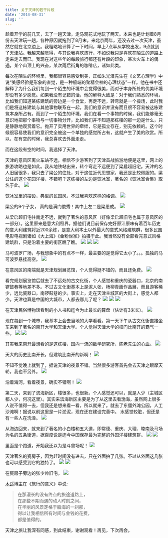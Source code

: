 ```yaml
---
title: 关于天津的若干片段
date: '2014-08-31'
slug: ''
---
```


趁着开学的前几天，去了一趟天津，走马观花式地玩了两天。本来也是计划着8月份去天津玩一趟，各种原因就拖到了8月末。来北京两年，还没去过一次天津，虽然它就在北京边上。我粗略地计算了一下时间，早上7点半从学校出发，9点就到了天津站。我越来越觉得，与其说我喜欢旅行，不如说我只是喜欢在陌生的道路上走来走去而已。我现在对这些年的每段旅行都还有片段的印象，某次火车上的偶遇，某个山顶上的兴奋，某次雨后街角的咖啡店，诸如此类。

每次在陌生的环境里，我都很容易感受到美，正如朱光潜先生在《文艺心理学》中说“美感经验是形象的直觉，是一种极端的聚精会神的心理状态”一样。他在书中还解释了为什么我们每到一个陌生的环境中会觉得很美，而对于本身所处的优美环境却没有多少感觉。如果我没有记错的话，他的解释大致是：对于我们熟悉的环境，比如我们知道某栋建筑的旁边是一个食堂，再走不远，转弯就是一个操场，此时我们是将这栋建筑与其他事物联系在一起，我们的意识并没有而且很不容易被这栋建筑本身所占有。而到了一个陌生的环境，我们在看一个事物的时候，我们能够毫无意识地把那个事物与一切事物分开，比如我们并不知道那栋楼的那一边是什么，只是静静地观赏着它。抛开了实用世界的牵绊，它是孤立存在，别无依赖的。这个时候很容易使我们的意识完全被这一个单独的感觉所占有，这就产生了美的欣赏。所以，在有空的时候，我总喜欢去外面走走。
        
而在这段有空的时间，我选择了天津。

天津的意风区离火车站不远，相信不少游客到了天津首战旅游地便是这里，网上的旅游攻略也是如此。我从地铁站出来，转个弯走不远便到了梁启超旧宅。天津的名人旧居很多，我只去了梁公的住处，对于这位近代思想家，我还是比较佩服的。梁公住的这个花园洋楼，不错吧？这栋楼的左边是饮冰室，著名的《饮冰室合集》取名于此。
![](https://github.com/Zhiqiangcao/Images_website/raw/master/img/tj/tj1.jpeg)

饮冰室里的摆设，典型的民国风，不过我喜欢这样的格调。
![](https://github.com/Zhiqiangcao/Images_website/raw/master/img/tj/tj2.jpeg)

梁公的9个子女， 真的是满门俊秀！其中上左二是梁思成。
![](https://github.com/Zhiqiangcao/Images_website/raw/master/img/tj/tj3.jpeg)

从梁启超旧宅往南走不远，就到了著名的意风区（好像梁启超旧宅也属于意风区的一部分）。这里原来是意大利租界，据他们说目前保存完好原汁原味有着百年历史的意大利建筑将近200余栋，是意大利本土以外最大的意式风格建筑群，很多民国电影电视剧诸如《大上海》《金粉世家》拍摄于此。我当然没有全部看完意式风格建筑群，只是沿着主要的街区瞧了瞧。
![](https://github.com/Zhiqiangcao/Images_website/raw/master/img/tj/tj4.jpeg)
![](https://github.com/Zhiqiangcao/Images_website/raw/master/img/tj/tj5.jpeg)
![](https://github.com/Zhiqiangcao/Images_website/raw/master/img/tj/tj6.jpeg)

马可波罗广场，与我想象中的有点不一样，最主要的是觉得它太小了。。。孤独的马可波罗悬挂高空。
![](https://github.com/Zhiqiangcao/Images_website/raw/master/img/tj/tj7.jpeg)

在意风区的南端就是天津规划展览馆，个人觉得挺不错的，而且还免费。
![](https://github.com/Zhiqiangcao/Images_website/raw/master/img/tj/tj8.jpeg)

看完规划展览馆后就去了不远处的古文化街，个人感觉和重庆的瓷器口，北京的南锣鼓巷等地差不多。不过古文化街基本上是泥人张，杨柳青画作品展，而且游客稀少，远比瓷器口，南锣鼓巷的少。事实上，走在天津主城区的大街上，感觉人都少。天津也算是中国的大城市，人都去哪儿了呢？
![](https://github.com/Zhiqiangcao/Images_website/raw/master/img/tj/tj9.jpeg)
![](https://github.com/Zhiqiangcao/Images_website/raw/master/img/tj/tj10.jpeg)
![](https://github.com/Zhiqiangcao/Images_website/raw/master/img/tj/tj11.jpeg)

在天津民俗博物馆看到的小人书和迄今为止最长的算盘（估计有3米长）。
![](https://github.com/Zhiqiangcao/Images_website/raw/master/img/tj/tj12.jpeg)

现在每到一个城市，我基本上会去当地的大学看看。第一天下午从古文化街直接坐车来到了著名的南开大学和天津大学。个人觉得天津大学的校门比南开的霸气一些。
![](https://github.com/Zhiqiangcao/Images_website/raw/master/img/tj/tj13.jpeg)
![](https://github.com/Zhiqiangcao/Images_website/raw/master/img/tj/tj14.jpeg)

其实我来南开最想看的是这栋楼，国内一流的数学研究所，陈老先生的心血。
![](https://github.com/Zhiqiangcao/Images_website/raw/master/img/tj/tj15.jpeg)

天大的历史比南开长，但建筑比南开的新啊！
![](https://github.com/Zhiqiangcao/Images_website/raw/master/img/tj/tj16.jpeg)

不知不觉晚上就到了，据说天津的夜景不错。当然很多游客首先会去天津之眼摩天轮，我也不另外。
![](https://github.com/Zhiqiangcao/Images_website/raw/master/img/tj/tj17.jpeg)

沿着海河，看着夜景，确实不错啊！
![](https://github.com/Zhiqiangcao/Images_website/raw/master/img/tj/tj18.jpeg)

第二天，来到了滨海新区，楼很多，也很新。个人感觉还可以，就是人少（主城区都人少，何况这里）。其实来滨海新区主要是为了从这里去看渤海，虽然网上很多人说不值得一去，但我还是想来看一看，所以就来了。就去了东僵外滩公园，人工沙滩啊！据说以前这里是一片淤泥，现在还在建设完善中。
水感觉较脏，但还是有一些人在洗澡。
![](https://github.com/Zhiqiangcao/Images_website/raw/master/img/tj/tj19.jpeg)

从海边回来，就来到了著名的小白楼和五大道，即常德、重庆、大理、睦南及马场为名的五条街道，据百度说是迄今中国保存最为完整的外国洋楼建筑群。
![](https://github.com/Zhiqiangcao/Images_website/raw/master/img/tj/tj20.jpeg)
![](https://github.com/Zhiqiangcao/Images_website/raw/master/img/tj/tj21.jpeg)

里面是个跑道，开始我还以为是斗兽场呢！
![](https://github.com/Zhiqiangcao/Images_website/raw/master/img/tj/tj22.jpeg)

天津著名的瓷房子，因为赶时间没有进去，只在外面拍了几张。不过从外面这几张也可以感受到它的独特了。
![](https://github.com/Zhiqiangcao/Images_website/raw/master/img/tj/tj23.jpeg)
![](https://github.com/Zhiqiangcao/Images_website/raw/master/img/tj/tj24.jpeg)

在瓷房子旁边的张少帅旧宅。
![](https://github.com/Zhiqiangcao/Images_website/raw/master/img/tj/tj25.jpeg)

[木遥](http://blog.farmostwood.net/)博主在《旅行的意义》中说:

> 在那漫长的没有终点的旅途道路上，<br>
在那些不期而遇的动人时刻之间，<br>
在华丽的风景定格于脑海的一刹那，<br>
得以让我相信所有时间与金钱的花费，<br>
都是值得的。

天津之旅让我深有同感，到此结束，谢谢观看！再见，下次再会。

